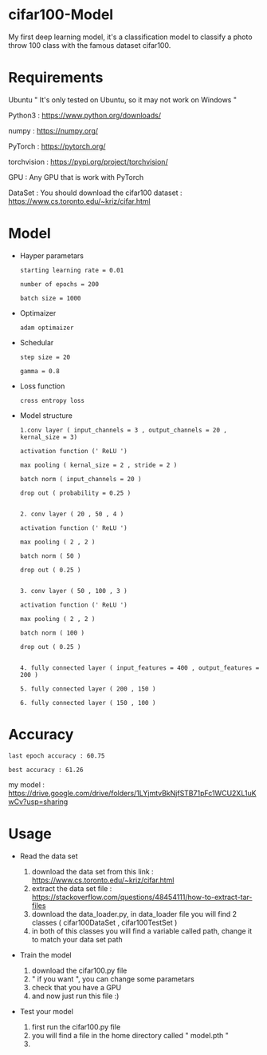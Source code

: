 # cifar100-Model
My first deep learning model, it's a classification model to classify a photo throw 100 class with the famous dataset cifar100.

# Requirements
Ubuntu      " It's only tested on Ubuntu, so it may not work on Windows "

Python3 : https://www.python.org/downloads/

numpy : https://numpy.org/

PyTorch : https://pytorch.org/

torchvision : https://pypi.org/project/torchvision/

GPU : Any GPU that is work with PyTorch 

DataSet : You should download the cifar100 dataset : https://www.cs.toronto.edu/~kriz/cifar.html

# Model
* Hayper parametars
    
      starting learning rate = 0.01
    
      number of epochs = 200
    
      batch size = 1000

* Optimaizer 
    
      adam optimaizer

* Schedular 
    
      step size = 20

      gamma = 0.8

* Loss function
  
      cross entropy loss

* Model structure

      1.conv layer ( input_channels = 3 , output_channels = 20 , kernal_size = 3)
      
      activation function (' ReLU ')
      
      max pooling ( kernal_size = 2 , stride = 2 )
      
      batch norm ( input_channels = 20 )
      
      drop out ( probability = 0.25 )


      2. conv layer ( 20 , 50 , 4 )

      activation function (' ReLU ')

      max pooling ( 2 , 2 )
      
      batch norm ( 50 )
      
      drop out ( 0.25 )
    
    
      3. conv layer ( 50 , 100 , 3 )
      
      activation function (' ReLU ')
      
      max pooling ( 2 , 2 )
      
      batch norm ( 100 )
      
      drop out ( 0.25 )
      
      
      4. fully connected layer ( input_features = 400 , output_features = 200 )
    
      5. fully connected layer ( 200 , 150 )
    
      6. fully connected layer ( 150 , 100 )

# Accuracy 
    last epoch accuracy : 60.75
    
    best accuracy : 61.26
    
  my model : https://drive.google.com/drive/folders/1LYjmtvBkNjfSTB71pFc1WCU2XL1uKwCv?usp=sharing
  
# Usage

* Read the data set 
    1. download the data set from this link : https://www.cs.toronto.edu/~kriz/cifar.html
    2. extract the data set file : https://stackoverflow.com/questions/48454111/how-to-extract-tar-files
    3. download the data_loader.py, in data_loader file you will find 2 classes ( cifar100DataSet , cifar100TestSet )
    5. in both of this classes you will find a variable called path, change it to match your data set path 

* Train the model 
    1. download the cifar100.py file
    2. " if you want ", you can change some parametars
    3. check that you have a GPU
    4. and now just run this file :)

* Test your model 
    1. first run the cifar100.py file
    2. you will find a file in the home directory called " model.pth "
    3. 
